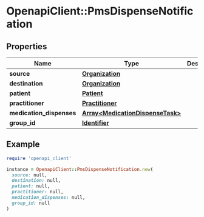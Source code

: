 # OpenapiClient::PmsDispenseNotification

## Properties

| Name | Type | Description | Notes |
| ---- | ---- | ----------- | ----- |
| **source** | [**Organization**](Organization.md) |  |  |
| **destination** | [**Organization**](Organization.md) |  |  |
| **patient** | [**Patient**](Patient.md) |  |  |
| **practitioner** | [**Practitioner**](Practitioner.md) |  |  |
| **medication_dispenses** | [**Array&lt;MedicationDispenseTask&gt;**](MedicationDispenseTask.md) |  |  |
| **group_id** | [**Identifier**](Identifier.md) |  | [optional] |

## Example

```ruby
require 'openapi_client'

instance = OpenapiClient::PmsDispenseNotification.new(
  source: null,
  destination: null,
  patient: null,
  practitioner: null,
  medication_dispenses: null,
  group_id: null
)
```

